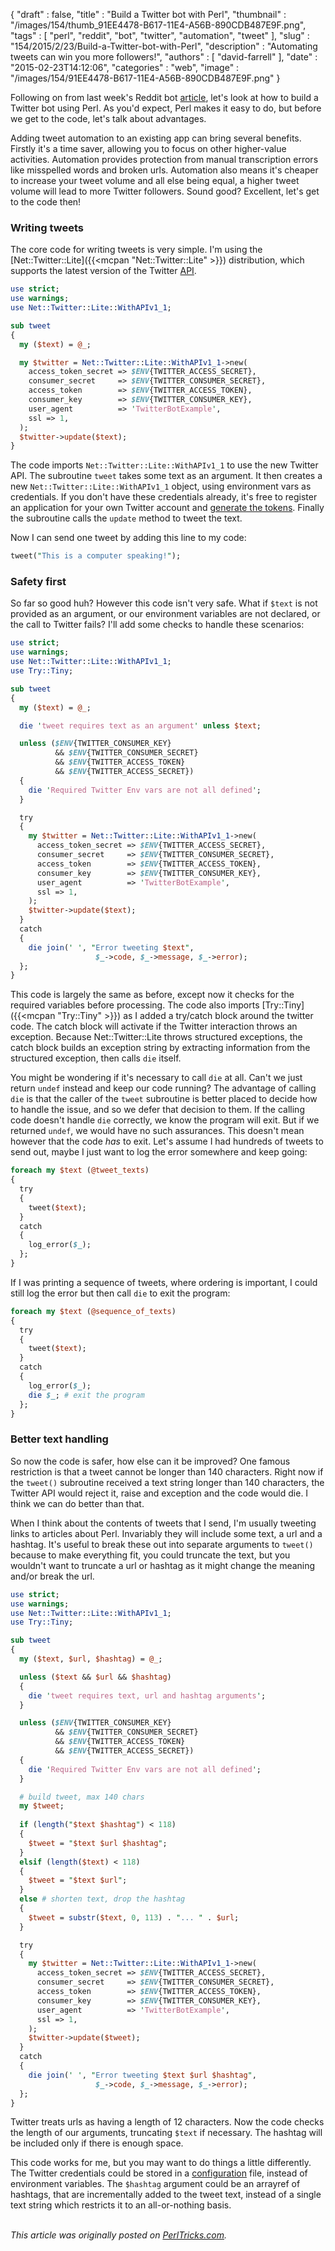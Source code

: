 {
   "draft" : false,
   "title" : "Build a Twitter bot with Perl",
   "thumbnail" : "/images/154/thumb_91EE4478-B617-11E4-A56B-890CDB487E9F.png",
   "tags" : [
      "perl",
      "reddit",
      "bot",
      "twitter",
      "automation",
      "tweet"
   ],
   "slug" : "154/2015/2/23/Build-a-Twitter-bot-with-Perl",
   "description" : "Automating tweets can win you more followers!",
   "authors" : [
      "david-farrell"
   ],
   "date" : "2015-02-23T14:12:06",
   "categories" : "web",
   "image" : "/images/154/91EE4478-B617-11E4-A56B-890CDB487E9F.png"
}


Following on from last week's Reddit bot [article](http://perltricks.com/article/151/2015/2/9/Build-a-Reddit-bot-with-Perl), let's look at how to build a Twitter bot using Perl. As you'd expect, Perl makes it easy to do, but before we get to the code, let's talk about advantages.

Adding tweet automation to an existing app can bring several benefits. Firstly it's a time saver, allowing you to focus on other higher-value activities. Automation provides protection from manual transcription errors like misspelled words and broken urls. Automation also means it's cheaper to increase your tweet volume and all else being equal, a higher tweet volume will lead to more Twitter followers. Sound good? Excellent, let's get to the code then!

### Writing tweets

The core code for writing tweets is very simple. I'm using the [Net::Twitter::Lite]({{<mcpan "Net::Twitter::Lite" >}}) distribution, which supports the latest version of the Twitter [API](https://dev.twitter.com/rest/public).

```perl
use strict;
use warnings;
use Net::Twitter::Lite::WithAPIv1_1;

sub tweet
{
  my ($text) = @_;

  my $twitter = Net::Twitter::Lite::WithAPIv1_1->new(
    access_token_secret => $ENV{TWITTER_ACCESS_SECRET},
    consumer_secret     => $ENV{TWITTER_CONSUMER_SECRET},
    access_token        => $ENV{TWITTER_ACCESS_TOKEN},
    consumer_key        => $ENV{TWITTER_CONSUMER_KEY},
    user_agent          => 'TwitterBotExample',
    ssl => 1,
  );
  $twitter->update($text);
}
```

The code imports `Net::Twitter::Lite::WithAPIv1_1` to use the new Twitter API. The subroutine `tweet` takes some text as an argument. It then creates a new `Net::Twitter::Lite::WithAPIv1_1` object, using environment vars as credentials. If you don't have these credentials already, it's free to register an application for your own Twitter account and [generate the tokens](https://dev.twitter.com/oauth/overview/application-owner-access-tokens). Finally the subroutine calls the `update` method to tweet the text.

Now I can send one tweet by adding this line to my code:

```perl
tweet("This is a computer speaking!");
```

### Safety first

So far so good huh? However this code isn't very safe. What if `$text` is not provided as an argument, or our environment variables are not declared, or the call to Twitter fails? I'll add some checks to handle these scenarios:

```perl
use strict;
use warnings;
use Net::Twitter::Lite::WithAPIv1_1;
use Try::Tiny;

sub tweet
{
  my ($text) = @_;

  die 'tweet requires text as an argument' unless $text;

  unless ($ENV{TWITTER_CONSUMER_KEY}
          && $ENV{TWITTER_CONSUMER_SECRET}
          && $ENV{TWITTER_ACCESS_TOKEN}
          && $ENV{TWITTER_ACCESS_SECRET})
  {
    die 'Required Twitter Env vars are not all defined';
  }

  try
  {
    my $twitter = Net::Twitter::Lite::WithAPIv1_1->new(
      access_token_secret => $ENV{TWITTER_ACCESS_SECRET},
      consumer_secret     => $ENV{TWITTER_CONSUMER_SECRET},
      access_token        => $ENV{TWITTER_ACCESS_TOKEN},
      consumer_key        => $ENV{TWITTER_CONSUMER_KEY},
      user_agent          => 'TwitterBotExample',
      ssl => 1,
    );
    $twitter->update($text);
  }
  catch
  {
    die join(' ', "Error tweeting $text",
                   $_->code, $_->message, $_->error);
  };
}
```

This code is largely the same as before, except now it checks for the required variables before processing. The code also imports [Try::Tiny]({{<mcpan "Try::Tiny" >}}) as I added a try/catch block around the twitter code. The catch block will activate if the Twitter interaction throws an exception. Because Net::Twitter::Lite throws structured exceptions, the catch block builds an exception string by extracting information from the structured exception, then calls `die` itself.

You might be wondering if it's necessary to call `die` at all. Can't we just return `undef` instead and keep our code running? The advantage of calling `die` is that the caller of the `tweet` subroutine is better placed to decide how to handle the issue, and so we defer that decision to them. If the calling code doesn't handle `die` correctly, we know the program will exit. But if we returned `undef`, we would have no such assurances. This doesn't mean however that the code *has* to exit. Let's assume I had hundreds of tweets to send out, maybe I just want to log the error somewhere and keep going:

```perl
foreach my $text (@tweet_texts)
{
  try
  {
    tweet($text);
  }
  catch
  {
    log_error($_);
  };
}
```

If I was printing a sequence of tweets, where ordering is important, I could still log the error but then call `die` to exit the program:

```perl
foreach my $text (@sequence_of_texts)
{
  try
  {
    tweet($text);
  }
  catch
  {
    log_error($_);
    die $_; # exit the program
  };
}
```

### Better text handling

So now the code is safer, how else can it be improved? One famous restriction is that a tweet cannot be longer than 140 characters. Right now if the `tweet()` subroutine received a text string longer than 140 characters, the Twitter API would reject it, raise and exception and the code would die. I think we can do better than that.

When I think about the contents of tweets that I send, I'm usually tweeting links to articles about Perl. Invariably they will include some text, a url and a hashtag. It's useful to break these out into separate arguments to `tweet()` because to make everything fit, you could truncate the text, but you wouldn't want to truncate a url or hashtag as it might change the meaning and/or break the url.

```perl
use strict;
use warnings;
use Net::Twitter::Lite::WithAPIv1_1;
use Try::Tiny;

sub tweet
{
  my ($text, $url, $hashtag) = @_;

  unless ($text && $url && $hashtag)
  {
    die 'tweet requires text, url and hashtag arguments';
  }

  unless ($ENV{TWITTER_CONSUMER_KEY}
          && $ENV{TWITTER_CONSUMER_SECRET}
          && $ENV{TWITTER_ACCESS_TOKEN}
          && $ENV{TWITTER_ACCESS_SECRET})
  {
    die 'Required Twitter Env vars are not all defined';
  }

  # build tweet, max 140 chars
  my $tweet;
  
  if (length("$text $hashtag") < 118)
  {
    $tweet = "$text $url $hashtag";
  }
  elsif (length($text) < 118)
  {
    $tweet = "$text $url";
  }
  else # shorten text, drop the hashtag
  {
    $tweet = substr($text, 0, 113) . "... " . $url;
  }

  try
  {
    my $twitter = Net::Twitter::Lite::WithAPIv1_1->new(
      access_token_secret => $ENV{TWITTER_ACCESS_SECRET},
      consumer_secret     => $ENV{TWITTER_CONSUMER_SECRET},
      access_token        => $ENV{TWITTER_ACCESS_TOKEN},
      consumer_key        => $ENV{TWITTER_CONSUMER_KEY},
      user_agent          => 'TwitterBotExample',
      ssl => 1,
    );
    $twitter->update($tweet);
  }
  catch
  {
    die join(' ', "Error tweeting $text $url $hashtag",
                   $_->code, $_->message, $_->error);
  };
}
```

Twitter treats urls as having a length of 12 characters. Now the code checks the length of our arguments, truncating `$text` if necessary. The hashtag will be included only if there is enough space.

This code works for me, but you may want to do things a little differently. The Twitter credentials could be stored in a [configuration](http://perltricks.com/article/29/2013/9/17/How-to-Load-YAML-Config-Files) file, instead of environment variables. The `$hashtag` argument could be an arrayref of hashtags, that are incrementally added to the tweet text, instead of a single text string which restricts it to an all-or-nothing basis.

\
*This article was originally posted on [PerlTricks.com](http://perltricks.com).*
